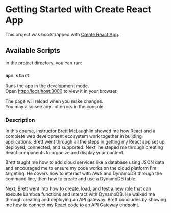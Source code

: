 # Getting Started with Create React App

This project was bootstrapped with [Create React App](https://github.com/facebook/create-react-app).

## Available Scripts

In the project directory, you can run:

### `npm start`

Runs the app in the development mode.\
Open [http://localhost:3000](http://localhost:3000) to view it in your browser.

The page will reload when you make changes.\
You may also see any lint errors in the console.

### Description
In this course, instructor Brett McLaughlin showed me how React and a complete web development ecosystem work together in building applications. Brett went through all the steps in getting my React app set up, deployed, connected, and supported. Next, he steped me through creating React components to organize and display your content. 

Brett taught me how to add cloud services like a database using JSON data and encouraged me to ensure my code works on the cloud platform I'm targeting. He covers how to interact with AWS and DynamoDB through the command line, then how to create and use a DynamoDB table. 

Next, Brett went into how to create, load, and test a new role that can execute Lambda functions and interact with DynamoDB. He walked me through creating and deploying an API gateway. Brett concludes by showing me how to connect my React code to an API Gateway endpoint.


